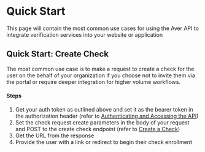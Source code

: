 # Quick Start
<p>This page will contain the most common use cases for using the Aver API to integrate verification services into your website or application</p>


## Quick Start: Create Check
The most common use case is to make a request to create a check for the user on the behalf of your organization if you choose not to invite them via the portal or require deeper integration for higher volume workflows.

#### Steps
1. Get your auth token as outlined above and set it as the bearer token in the authorization header (refer to [Authenticating and Accessing the API](https://github.com/goaver/api-integration/blob/master/docs/accessing.md))
2. Set the check request create parameters in the body of your request and POST to the create check endpoint (refer to [Create a Check](https://github.com/goaver/api-integration/blob/master/docs/check.md#post-apicheckcreate))
3. Get the URL from the response
4. Provide the user with a link or redirect to begin their check enrollment
